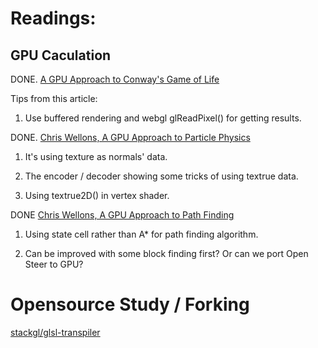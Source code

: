 # Readings:


## GPU Caculation

DONE. [A GPU Approach to Conway's Game of Life](https://nullprogram.com/blog/2014/06/10/)

Tips from this article:

1. Use buffered rendering and webgl glReadPixel() for getting results.

DONE. [Chris Wellons, A GPU Approach to Particle Physics](https://nullprogram.com/blog/2014/06/29/)

1. It's using texture as normals' data.

2. The encoder / decoder showing some tricks of using textrue data.

3. Using textrue2D() in vertex shader.

DONE [Chris Wellons, A GPU Approach to Path Finding](https://nullprogram.com/blog/2014/06/22/)

1. Using state cell rather than A* for path finding algorithm.

2. Can be improved with some block finding first? Or can we port Open Steer to GPU?

# Opensource Study / Forking

[stackgl/glsl-transpiler](https://github.com/stackgl/glsl-transpiler)
